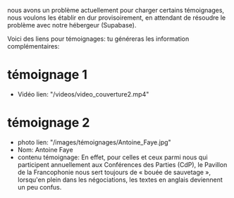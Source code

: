 nous avons un problème actuellement pour charger certains témoignages, nous voulons les établir en dur provisoirement, en attendant de résoudre le problème avec notre hébergeur (Supabase).

Voici des liens pour témoignages: tu généreras les information complémentaires:

# témoignage 1
- Vidéo lien: "/videos/video_couverture2.mp4"

# témoignage 2
- photo lien: "/images/témoignages/Antoine_Faye.jpg"
- Nom: Antoine Faye
- contenu témoignage: En effet, pour celles et ceux parmi nous qui participent annuellement aux Conférences des Parties (CdP), le Pavillon de la Francophonie nous sert toujours de « bouée de sauvetage », lorsqu'en plein dans les négociations, les textes en anglais deviennent un peu confus.
